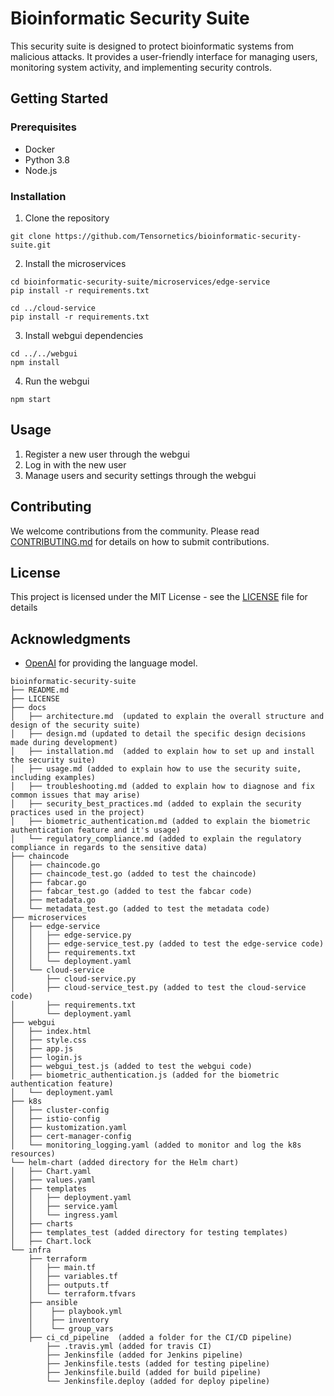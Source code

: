 # Bioinformatic Security Suite

This security suite is designed to protect bioinformatic systems from malicious attacks. It provides a user-friendly interface for managing users, monitoring system activity, and implementing security controls.

## Getting Started

### Prerequisites

- Docker
- Python 3.8
- Node.js

### Installation

1. Clone the repository
```
git clone https://github.com/Tensornetics/bioinformatic-security-suite.git
```
2. Install the microservices
```
cd bioinformatic-security-suite/microservices/edge-service
pip install -r requirements.txt

cd ../cloud-service
pip install -r requirements.txt
```
3. Install webgui dependencies
```
cd ../../webgui
npm install
```
4. Run the webgui
```
npm start
```

## Usage

1. Register a new user through the webgui
2. Log in with the new user
3. Manage users and security settings through the webgui

## Contributing

We welcome contributions from the community. Please read [CONTRIBUTING.md](CONTRIBUTING.md) for details on how to submit contributions.

## License

This project is licensed under the MIT License - see the [LICENSE](LICENSE) file for details

## Acknowledgments

- [OpenAI](https://openai.com/) for providing the language model.



```
bioinformatic-security-suite
├── README.md
├── LICENSE
├── docs
│   ├── architecture.md  (updated to explain the overall structure and design of the security suite)
│   ├── design.md (updated to detail the specific design decisions made during development)
│   ├── installation.md  (added to explain how to set up and install the security suite)
│   ├── usage.md (added to explain how to use the security suite, including examples)
│   ├── troubleshooting.md (added to explain how to diagnose and fix common issues that may arise)
│   ├── security_best_practices.md (added to explain the security practices used in the project)
│   ├── biometric_authentication.md (added to explain the biometric authentication feature and it's usage)
│   └── regulatory_compliance.md (added to explain the regulatory compliance in regards to the sensitive data)
├── chaincode
│   ├── chaincode.go
│   ├── chaincode_test.go (added to test the chaincode)
│   ├── fabcar.go
│   ├── fabcar_test.go (added to test the fabcar code)
│   ├── metadata.go
│   └── metadata_test.go (added to test the metadata code)
├── microservices
│   ├── edge-service
│   │   ├── edge-service.py
│   │   ├── edge-service_test.py (added to test the edge-service code)
│   │   ├── requirements.txt
│   │   └── deployment.yaml
│   └── cloud-service
│       ├── cloud-service.py
│       ├── cloud-service_test.py (added to test the cloud-service code)
│       ├── requirements.txt
│       └── deployment.yaml
├── webgui
│   ├── index.html
│   ├── style.css
│   ├── app.js
│   ├── login.js
│   ├── webgui_test.js (added to test the webgui code)
│   ├── biometric_authentication.js (added for the biometric authentication feature)
│   └── deployment.yaml
├── k8s
│   ├── cluster-config
│   ├── istio-config
│   ├── kustomization.yaml
│   ├── cert-manager-config
│   └── monitoring_logging.yaml (added to monitor and log the k8s resources)
└── helm-chart (added directory for the Helm chart)
│   ├── Chart.yaml
│   ├── values.yaml
│   ├── templates
│   │   ├── deployment.yaml
│   │   ├── service.yaml
│   │   └── ingress.yaml
│   ├── charts
│   ├── templates_test (added directory for testing templates)
│   ├── Chart.lock
└── infra
    ├── terraform
    │   ├── main.tf
    │   ├── variables.tf
    │   ├── outputs.tf
    │   └── terraform.tfvars
    ├── ansible
    │    ├── playbook.yml
    │    ├── inventory
    │    └── group_vars
    ├── ci_cd_pipeline  (added a folder for the CI/CD pipeline)
        ├── .travis.yml (added for travis CI)
        ├── Jenkinsfile (added for Jenkins pipeline)
        ├── Jenkinsfile.tests (added for testing pipeline)
        ├── Jenkinsfile.build (added for build pipeline)
        └── Jenkinsfile.deploy (added for deploy pipeline)
```
